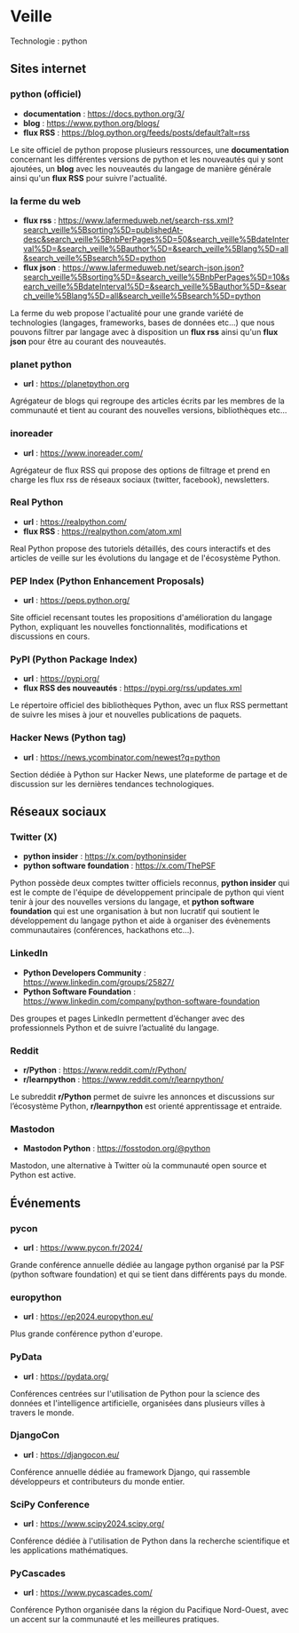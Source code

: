 # Veille
Technologie : python

## Sites internet

### python (officiel)
- **documentation** : https://docs.python.org/3/
- **blog** : https://www.python.org/blogs/
- **flux RSS** : https://blog.python.org/feeds/posts/default?alt=rss

Le site officiel de python propose plusieurs ressources, une **documentation** concernant les différentes versions de python et les nouveautés qui y sont ajoutées, un **blog** avec les nouveautés du langage de manière générale ainsi qu'un **flux RSS** pour suivre l'actualité.

### la ferme du web
- **flux rss** : https://www.lafermeduweb.net/search-rss.xml?search_veille%5Bsorting%5D=publishedAt-desc&search_veille%5BnbPerPages%5D=50&search_veille%5BdateInterval%5D=&search_veille%5Bauthor%5D=&search_veille%5Blang%5D=all&search_veille%5Bsearch%5D=python
- **flux json** : https://www.lafermeduweb.net/search-json.json?search_veille%5Bsorting%5D=&search_veille%5BnbPerPages%5D=10&search_veille%5BdateInterval%5D=&search_veille%5Bauthor%5D=&search_veille%5Blang%5D=all&search_veille%5Bsearch%5D=python

La ferme du web propose l'actualité pour une grande variété de technologies (langages, frameworks, bases de données etc...) que nous pouvons filtrer par langage avec à disposition un **flux rss** ainsi qu'un **flux json** pour être au courant des nouveautés.

### planet python
- **url** : https://planetpython.org

Agrégateur de blogs qui regroupe des articles écrits par les membres de la communauté et tient au courant des nouvelles versions, bibliothèques etc...

### inoreader
- **url** : https://www.inoreader.com/

Agrégateur de flux RSS qui propose des options de filtrage et prend en charge les flux rss de réseaux sociaux (twitter, facebook), newsletters.

### Real Python
- **url** : https://realpython.com/
- **flux RSS** : https://realpython.com/atom.xml

Real Python propose des tutoriels détaillés, des cours interactifs et des articles de veille sur les évolutions du langage et de l'écosystème Python.

### PEP Index (Python Enhancement Proposals)
- **url** : https://peps.python.org/

Site officiel recensant toutes les propositions d'amélioration du langage Python, expliquant les nouvelles fonctionnalités, modifications et discussions en cours.

### PyPI (Python Package Index)
- **url** : https://pypi.org/
- **flux RSS des nouveautés** : https://pypi.org/rss/updates.xml

Le répertoire officiel des bibliothèques Python, avec un flux RSS permettant de suivre les mises à jour et nouvelles publications de paquets.

### Hacker News (Python tag)
- **url** : https://news.ycombinator.com/newest?q=python

Section dédiée à Python sur Hacker News, une plateforme de partage et de discussion sur les dernières tendances technologiques.

## Réseaux sociaux

### Twitter (X)
- **python insider** : https://x.com/pythoninsider
- **python software foundation** : https://x.com/ThePSF

Python possède deux comptes twitter officiels reconnus, **python insider** qui est le compte de l'équipe de développement principale de python qui vient tenir à jour des nouvelles versions du langage, et **python software foundation** qui est une organisation à but non lucratif qui soutient le développement du langage python et aide à organiser des évènements communautaires (conférences, hackathons etc...).

### LinkedIn
- **Python Developers Community** : https://www.linkedin.com/groups/25827/
- **Python Software Foundation** : https://www.linkedin.com/company/python-software-foundation

Des groupes et pages LinkedIn permettent d’échanger avec des professionnels Python et de suivre l’actualité du langage.

### Reddit
- **r/Python** : https://www.reddit.com/r/Python/
- **r/learnpython** : https://www.reddit.com/r/learnpython/

Le subreddit **r/Python** permet de suivre les annonces et discussions sur l’écosystème Python, **r/learnpython** est orienté apprentissage et entraide.

### Mastodon
- **Mastodon Python** : https://fosstodon.org/@python

Mastodon, une alternative à Twitter où la communauté open source et Python est active.

## Événements

### pycon
- **url** : https://www.pycon.fr/2024/

Grande conférence annuelle dédiée au langage python organisé par la PSF (python software foundation) et qui se tient dans différents pays du monde.

### europython
- **url** : https://ep2024.europython.eu/

Plus grande conférence python d'europe.

### PyData
- **url** : https://pydata.org/

Conférences centrées sur l'utilisation de Python pour la science des données et l'intelligence artificielle, organisées dans plusieurs villes à travers le monde.

### DjangoCon
- **url** : https://djangocon.eu/

Conférence annuelle dédiée au framework Django, qui rassemble développeurs et contributeurs du monde entier.

### SciPy Conference
- **url** : https://www.scipy2024.scipy.org/

Conférence dédiée à l'utilisation de Python dans la recherche scientifique et les applications mathématiques.

### PyCascades
- **url** : https://www.pycascades.com/

Conférence Python organisée dans la région du Pacifique Nord-Ouest, avec un accent sur la communauté et les meilleures pratiques.
